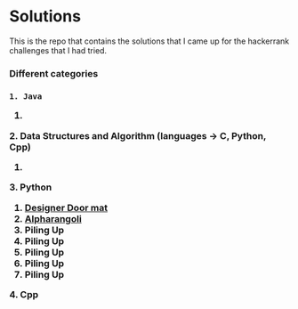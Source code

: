 <h1> Solutions </h1>

This is the repo that contains the solutions that I came up for the hackerrank challenges that I had tried. 

<h3> Different categories <h3>

    1. Java
<ol>
    <li></li>
</ol>
    2. Data Structures and Algorithm (languages -> C, Python, Cpp)
<ol>
    <li></li>
</ol>
    3. Python
    <ol>
        <li><a href="https://github.com/jatulya/hackerrank/blob/main/python/doormat.py">Designer Door mat</a></li>
        <li><a href="https://github.com/jatulya/hackerrank/blob/main/python/alpharangoli.py">Alpharangoli</a></li>
        <li>Piling Up</li>
        <li>Piling Up</li>
        <li>Piling Up</li>
        <li>Piling Up</li>
        <li>Piling Up</li>
    </ol>
    4. Cpp
    
